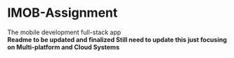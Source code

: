 # IMOB-Assignment
The mobile development full-stack app <br>
<b> Readme to be updated and finalized </b>
<b> Still need to update this just focusing on Multi-platform and Cloud Systems </b>
